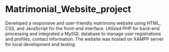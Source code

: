 # Matrimonial_Website_project
Developed a responsive and user-friendly matrimony website using HTML, CSS, and JavaScript for the front-end interface.
Utilized PHP for back-end processing and integrated a MySQL database to manage user registrations and profiles, contact information.
The website was hosted on XAMPP server for local development and testing.







